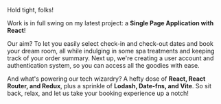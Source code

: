 Hold tight, folks! 

Work is in full swing on my latest project: a **Single Page Application with React**! 

Our aim? To let you easily select check-in and check-out dates and book your dream room, all while indulging in some spa treatments and keeping track of your order summary.
Next up, we're creating a user account and authentication system, so you can access all the goodies with ease. 

And what's powering our tech wizardry? A hefty dose of **React, React Router, and Redux**, plus a sprinkle of **Lodash, Date-fns, and Vite**. So sit back, relax, and let us take your booking experience up a notch!
